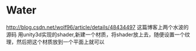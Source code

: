 # Water
http://blog.csdn.net/wolf96/article/details/48434497 这篇博客上两个水波的源码
用unity3d实现的shader,新建一个材质，将shader放上去，随便设置一个纹理，然后把这个材质放到一个平面上就可以
